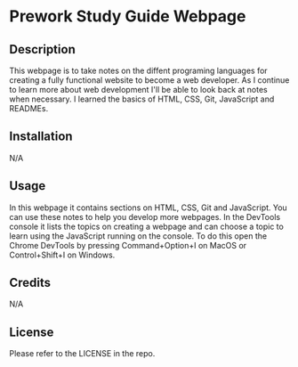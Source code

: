 # Prework Study Guide Webpage

## Description

This webpage is to take notes on the diffent programing languages for creating a fully functional website to become a web developer. As I continue to learn more about web development I'll be able to look back at notes when necessary. I learned the basics of HTML, CSS, Git, JavaScript and READMEs. 

## Installation

N/A

## Usage

In this webpage it contains sections on HTML, CSS, Git and JavaScript. You can use these notes to help you develop more webpages. In the DevTools console it lists the topics on creating a webpage and can choose a topic to learn using the JavaScript running on the console. To do this open the Chrome DevTools by pressing Command+Option+I on MacOS or Control+Shift+I on Windows.

## Credits

N/A

## License

Please refer to the LICENSE in the repo.
